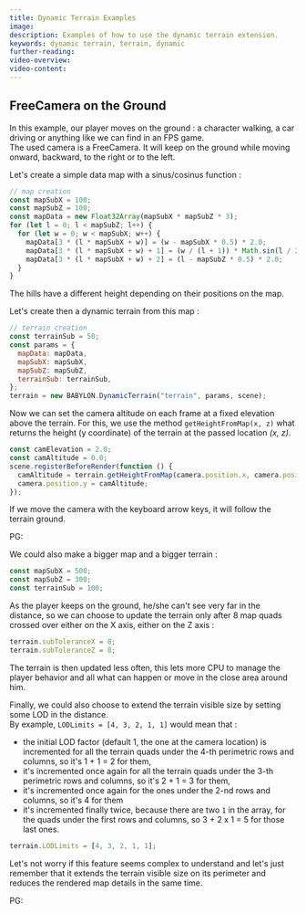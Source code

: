 ```yaml
---
title: Dynamic Terrain Examples
image:
description: Examples of how to use the dynamic terrain extension.
keywords: dynamic terrain, terrain, dynamic
further-reading:
video-overview:
video-content:
---
```


## FreeCamera on the Ground

In this example, our player moves on the ground : a character walking, a car driving or anything like we can find in an FPS game.  
The used camera is a FreeCamera. It will keep on the ground while moving onward, backward, to the right or to the left.

Let's create a simple data map with a sinus/cosinus function :

```javascript
// map creation
const mapSubX = 100;
const mapSubZ = 100;
const mapData = new Float32Array(mapSubX * mapSubZ * 3);
for (let l = 0; l < mapSubZ; l++) {
  for (let w = 0; w < mapSubX; w++) {
    mapData[3 * (l * mapSubX + w)] = (w - mapSubX * 0.5) * 2.0;
    mapData[3 * (l * mapSubX + w) + 1] = (w / (l + 1)) * Math.sin(l / 2) * Math.cos(w / 2) * 2.0;
    mapData[3 * (l * mapSubX + w) + 2] = (l - mapSubZ * 0.5) * 2.0;
  }
}
```

The hills have a different height depending on their positions on the map.

Let's create then a dynamic terrain from this map :

```javascript
// terrain creation
const terrainSub = 50;
const params = {
  mapData: mapData,
  mapSubX: mapSubX,
  mapSubZ: mapSubZ,
  terrainSub: terrainSub,
};
terrain = new BABYLON.DynamicTerrain("terrain", params, scene);
```

Now we can set the camera altitude on each frame at a fixed elevation above the terrain. For this, we use the method `getHeightFromMap(x, z)` what returns the height (y coordinate) of the terrain at the passed location _(x, z)_.

```javascript
const camElevation = 2.0;
const camAltitude = 0.0;
scene.registerBeforeRender(function () {
  camAltitude = terrain.getHeightFromMap(camera.position.x, camera.position.z) + camElevation;
  camera.position.y = camAltitude;
});
```

If we move the camera with the keyboard arrow keys, it will follow the terrain ground.

PG: <Playground id="#J6FMJ#6" title="Dynamic Terrain" description="Example Follow Terrain"/>

We could also make a bigger map and a bigger terrain :

```javascript
const mapSubX = 500;
const mapSubZ = 300;
const terrainSub = 100;
```

As the player keeps on the ground, he/she can't see very far in the distance, so we can choose to update the terrain only after 8 map quads crossed over either on the X axis, either on the Z axis :

```javascript
terrain.subToleranceX = 8;
terrain.subToleranceZ = 8;
```

The terrain is then updated less often, this lets more CPU to manage the player behavior and all what can happen or move in the close area around him.

Finally, we could also choose to extend the terrain visible size by setting some LOD in the distance.  
By example, `LODLimits = [4, 3, 2, 1, 1]` would mean that :

- the initial LOD factor (default 1, the one at the camera location) is incremented for all the terrain quads under the 4-th perimetric rows and columns, so it's 1 + 1 = 2 for them,
- it's incremented once again for all the terrain quads under the 3-th perimetric rows and columns, so it's 2 + 1 = 3 for them,
- it's incremented once again for the ones under the 2-nd rows and columns, so it's 4 for them
- it's incremented finally twice, because there are two `1` in the array, for the quads under the first rows and columns, so 3 + 2 x 1 = 5 for those last ones.

```javascript
terrain.LODLimits = [4, 3, 2, 1, 1];
```

Let's not worry if this feature seems complex to understand and let's just remember that it extends the terrain visible size on its perimeter and reduces the rendered map details in the same time.

PG: <Playground id="#J6FMJ#7" title="Dynamic Terrain" description="Example Larger Map"/>
